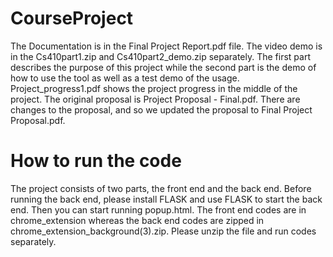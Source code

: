 # CourseProject

The Documentation is in the Final Project Report.pdf file.
The video demo is in the Cs410part1.zip and Cs410part2_demo.zip separately. The first part describes the purpose of this project while the second part is the demo of how to use the tool as well as a test demo of the usage.
Project_progress1.pdf shows the project progress in the middle of the project.
The original proposal is Project Proposal - Final.pdf. There are changes to the proposal, and so we updated the proposal to Final Project Proposal.pdf. 

# How to run the code
The project consists of two parts, the front end and the back end. Before running the back end, please install FLASK and use FLASK to start the back end. Then you can start running popup.html. The front end codes are in chrome_extension whereas the back end codes are zipped in chrome_extension_background(3).zip. Please unzip the file and run codes separately.
